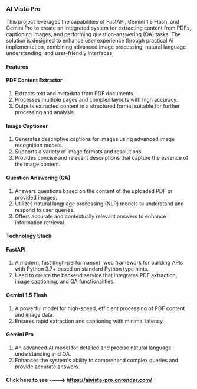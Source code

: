 ### AI Vista Pro

This project leverages the capabilities of FastAPI, Gemini 1.5 Flash, and Gemini Pro to create an integrated system for extracting content from PDFs, captioning images, and performing question-answering (QA) tasks. The solution is designed to enhance user experience through practical AI implementation, combining advanced image processing, natural language understanding, and user-friendly interfaces.

#### Features
#### PDF Content Extractor
1. Extracts text and metadata from PDF documents.
2. Processes multiple pages and complex layouts with high accuracy.
3. Outputs extracted content in a structured format suitable for further processing and analysis.
#### Image Captioner
1. Generates descriptive captions for images using advanced image recognition models.
2. Supports a variety of image formats and resolutions.
3. Provides concise and relevant descriptions that capture the essence of the image content.
#### Question Answering (QA)
1. Answers questions based on the content of the uploaded PDF or provided images.
2. Utilizes natural language processing (NLP) models to understand and respond to user queries.
3. Offers accurate and contextually relevant answers to enhance information retrieval.
#### Technology Stack
#### FastAPI
1. A modern, fast (high-performance), web framework for building APIs with Python 3.7+ based on standard Python type hints.
2. Used to create the backend service that integrates PDF extraction, image captioning, and QA functionalities.
#### Gemini 1.5 Flash
1. A powerful model for high-speed, efficient processing of PDF content and image data.
2. Ensures rapid extraction and captioning with minimal latency.
#### Gemini Pro
1. An advanced AI model for detailed and precise natural language understanding and QA.
2. Enhances the system's ability to comprehend complex queries and provide accurate answers.

#### Click here to see ----> https://aivista-pro.onrender.com/
